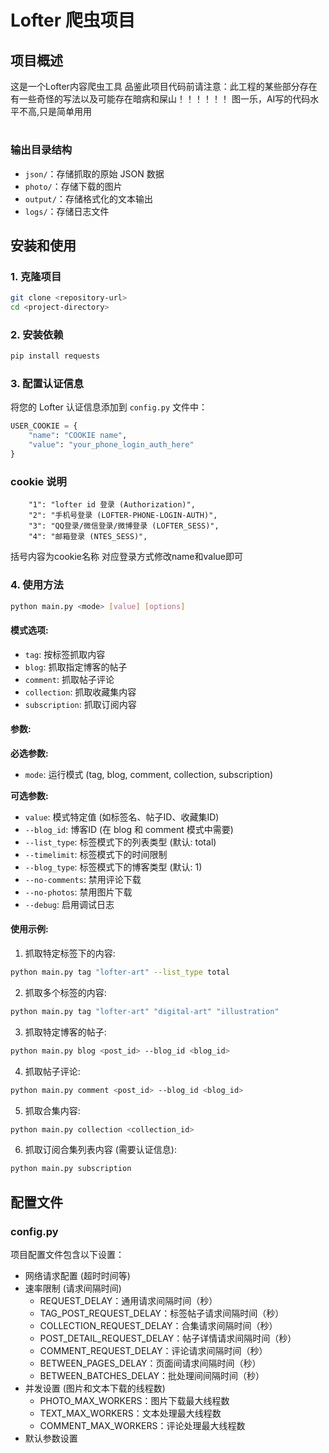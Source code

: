 # Lofter 爬虫项目

## 项目概述

这是一个Lofter内容爬虫工具
品鉴此项目代码前请注意：此工程的某些部分存在有一些奇怪的写法以及可能存在暗病和屎山！！！！！！
图一乐，AI写的代码水平不高,只是简单用用

#
### 输出目录结构
- `json/`：存储抓取的原始 JSON 数据
- `photo/`：存储下载的图片
- `output/`：存储格式化的文本输出
- `logs/`：存储日志文件

## 安装和使用

### 1. 克隆项目

```bash
git clone <repository-url>
cd <project-directory>
```

### 2. 安装依赖

```bash
pip install requests
```

### 3. 配置认证信息

将您的 Lofter 认证信息添加到 `config.py` 文件中：

```python
USER_COOKIE = {
    "name": "COOKIE name",
    "value": "your_phone_login_auth_here"
}
```
### cookie 说明
        "1": "lofter id 登录 (Authorization)",
        "2": "手机号登录 (LOFTER-PHONE-LOGIN-AUTH)",
        "3": "QQ登录/微信登录/微博登录 (LOFTER_SESS)",
        "4": "邮箱登录 (NTES_SESS)",
括号内容为cookie名称 对应登录方式修改name和value即可

### 4. 使用方法

```bash
python main.py <mode> [value] [options]
```

#### 模式选项:
- `tag`: 按标签抓取内容
- `blog`: 抓取指定博客的帖子
- `comment`: 抓取帖子评论
- `collection`: 抓取收藏集内容
- `subscription`: 抓取订阅内容

#### 参数:

**必选参数:**
- `mode`: 运行模式 (tag, blog, comment, collection, subscription)

**可选参数:**
- `value`: 模式特定值 (如标签名、帖子ID、收藏集ID) 
- `--blog_id`: 博客ID (在 blog 和 comment 模式中需要)
- `--list_type`: 标签模式下的列表类型 (默认: total)
- `--timelimit`: 标签模式下的时间限制
- `--blog_type`: 标签模式下的博客类型 (默认: 1)
- `--no-comments`: 禁用评论下载
- `--no-photos`: 禁用图片下载
- `--debug`: 启用调试日志

#### 使用示例:

1. 抓取特定标签下的内容:
```bash
python main.py tag "lofter-art" --list_type total
```

2. 抓取多个标签的内容:
```bash
python main.py tag "lofter-art" "digital-art" "illustration"
```

3. 抓取特定博客的帖子:
```bash
python main.py blog <post_id> --blog_id <blog_id>
```

4. 抓取帖子评论:
```bash
python main.py comment <post_id> --blog_id <blog_id>
```

5. 抓取合集内容:
```bash
python main.py collection <collection_id>
```

6. 抓取订阅合集列表内容 (需要认证信息):
```bash
python main.py subscription 
```

## 配置文件

### config.py
项目配置文件包含以下设置：
- 网络请求配置 (超时时间等)
- 速率限制 (请求间隔时间)
  - REQUEST_DELAY：通用请求间隔时间（秒）
  - TAG_POST_REQUEST_DELAY：标签帖子请求间隔时间（秒）
  - COLLECTION_REQUEST_DELAY：合集请求间隔时间（秒）
  - POST_DETAIL_REQUEST_DELAY：帖子详情请求间隔时间（秒）
  - COMMENT_REQUEST_DELAY：评论请求间隔时间（秒）
  - BETWEEN_PAGES_DELAY：页面间请求间隔时间（秒）
  - BETWEEN_BATCHES_DELAY：批处理间间隔时间（秒）
- 并发设置 (图片和文本下载的线程数)
  - PHOTO_MAX_WORKERS：图片下载最大线程数
  - TEXT_MAX_WORKERS：文本处理最大线程数
  - COMMENT_MAX_WORKERS：评论处理最大线程数
- 默认参数设置

